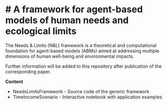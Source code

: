 # # A framework for agent-based models of human needs and ecological limits

The Needs & Limits (N&L) framework is a theoretical and computational foundation for agent-based models (ABMs) aimed at addressing multiple dimensions of human well-being and environmental impacts. 

Further information will be added to this repository after publication of the corresponding paper.

**Content**

- NeedsLimitsFramework - Source code of the generic framework
- TimeIncomeScenario - Interactive notebook with application examples